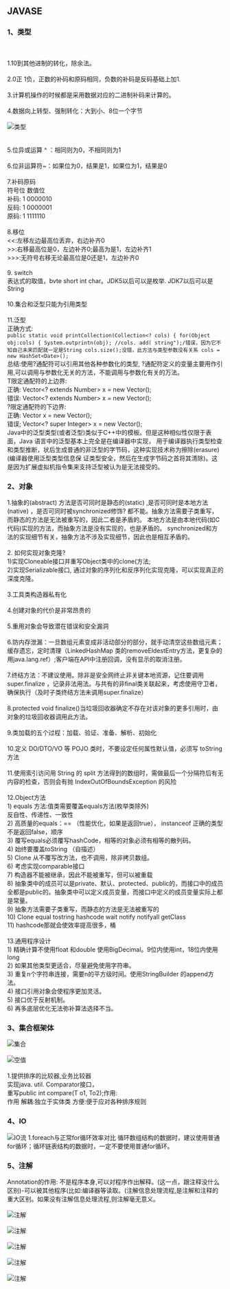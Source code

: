 ## JAVASE
### 1、类型
<br><br>1.10到其他进制的转化，除余法。
<br><br>2.0正 1负，正数的补码和原码相同，负数的补码是反码基础上加1.
<br><br>3.计算机操作的时候都是采用数据对应的二进制补码来计算的。
<br><br>4.数据向上转型、强制转化：大到小、8位一个字节
<br><br>
 ![类型](https://github.com/gaoyuanyuan2/notes/blob/master/img/17.png) 
<br><br>
<br>5.位异或运算 ^ ：相同则为0，不相同则为1
<br><br>6.位非运算符~：如果位为0，结果是1，如果位为1，结果是0
<br><br>7.补码原码
<br>        符号位 数值位
<br>补码:     1    0000010
<br>反码:     1    0000001
<br>原码:     1    1111110
<br><br>8.移位
<br> <<:左移左边最高位丢弃，右边补齐0
<br> >>:右移最高位是0，左边补齐0;最高为是1，左边补齐1
<br> >>>:无符号右移无论最高位是0还是1，左边补齐0
<br><br>9. switch 
<br> 表达式的取值，bvte short int char。JDK5以后可以是枚举. JDK7以后可以是String
<br><br>10.集合和泛型只能为引用类型
<br><br>11.泛型
<br>正确方式:
<br>
`public static void printCollection(Collection<? cols) {
for(Object obj:cols) {
System.outprintn(obj);
//cols. add( string");/错误，因为它不知自己未来匹配就一定是String
cols.size();没错，此方法与类型参数没有关系
cols = new HashSet<Date>();`
<br>总结:使用?通配符可以引用其他各种参数化的类型, ?通配符定义的变量主要用作引用,可以调用与参数化无关的方法，不能调用与参数化有关的万法。
<br>T限定通配符的上边界:
<br>正确: Vector<? extends Number> x = new Vector<Integer>();
<br>错误: Vector<? extends Number> x = new Vector<String>();
<br>?限定通配符的下边界:
<br>正确: Vector<super Integer> x = new Vector<Number>();
<br>错误; Vector<? super Integer> x = new Vector<Byte>();
<br>Java中的泛型类型(或者泛型)类似于C++中的模板。但是这种相似性仅限于表面，Java 语言中的泛型基本上完全是在编译器中实现，
用于编译器执行类型检查和类型推断，状后生成普通的非泛型的字节码，这种实现技术称为擦除(erasure) (编译器使用泛型类型信息保
证类型安全，然后在生成字节码之首将其清除)。这是因为扩展虚拟机指令集来支持泛型被认为是无法接受的。
### 2、对象
1.抽象的(abstract) 方法是否可同时是静态的(static) ,是否可同时是本地方法(native) ，是否可同时被synchronized修饰?
都不能。抽象方法需要子类重写，而静态的方法是无法被重写的，因此二者是矛盾的。
本地方法是由本地代码(如C代码)实现的方法，而抽象方法是没有实现的，也是矛盾的。
synchronized和方法的实现细节有关，抽象方法不涉及实现细节，因此也是相互矛盾的。
<br><br> 2. 如何实现对象克隆?
 <br> 1)实现Cloneable接口并重写Object类中的clone(方法;
  <br>2)实现Serializable接口, 通过对象的序列化和反序列化实现克隆，可以实现真正的深度克隆。
 <br><br> 3.工具类构造器私有化
 <br><br> 4.创建对象的代价是非常昂贵的
 <br><br> 5.重用对象会导致潜在错误和安全漏洞
 <br><br> 6.防内存泄漏：一旦数组元素变成非活动部分的部分，就手动清空这些数组元素；缓存遗忘，定时清理（LinkedHashMap 类的removeEldestEntry方法，更复杂的用java.lang.ref）;客户端在API中注册回调，没有显示的取消注册。
<br><br>7.终结方法：不建议使用。除非是安全网终止非关键本地资源，记住要调用super.finalize ，记录非法用法。与共有的非final类关联起来，考虑使用守卫者，确保执行（及时子类终结方法未调用super.finalize）
<br><br>8.protected void   finalize()当垃圾回收器确定不存在对该对象的更多引用时，由对象的垃圾回收器调用此方法。
<br><br>9.类加载的五个过程：加载、验证、准备、解析、初始化
<br><br>10.定义 DO/DTO/VO 等 POJO 类时，不要设定任何属性默认值，必须写 toString 方法
<br><br>11.使用索引访问用 String 的 split 方法得到的数组时，需做最后一个分隔符后有无内容的检查，否则会有抛 IndexOutOfBoundsException 的风险
<br><br>12.Object方法
<br>1)	equals 方法:值类需要覆盖equals方法(枚举类除外)
<br>反自性、传递性、一致性
<br>2)	高质量的equals：== （性能优化，如果是返回true），  instanceof 正确的类型 不是返回false，顺序
<br>3)	覆写equals必须覆写hashCode，相等的对象必须有相等的散列码。
<br>4)	始终要覆盖toString （自描述）
<br>5)	Clone 从不覆写改方法，也不调用，除非拷贝数组。
<br>6)	考虑实现comparable接口
<br>7)	构造器不能被继承，因此不能被重写，但可以被重载
<br>8)	抽象类中的成员可以是private、默认、protected、public的，而接口中的成员全都是public的。抽象类中可以定义成员变量，而接口中定义的成员变量实际上都是常量。
<br>9)	抽象方法需要子类重写，而静态的方法是无法被重写的
<br>10)	Clone equal tostring hashcode wait notify notifyall getClass
<br>11)	hashcode那就会使效率提高很多，桶
<br><br>13.通用程序设计
<br>1)	精确计算不使用float 和double 使用BigDecimal。9位内使用int，18位内使用long
<br>2)	如果其他类型更适合，尽量避免使用字符串。
<br>3)	重复n个字符串连接，需要n的平方级时间。使用StringBuilder 的append方法。
<br>4)	接口引用对象会使程序更加灵活。
<br>5)	接口优于反射机制。
<br>6)	再多底层优化无法弥补算法选择不当。

### 3、集合框架体
![集合](https://github.com/gaoyuanyuan2/notes/blob/master/img/5.png) 
<br><br>
![空值](https://github.com/gaoyuanyuan2/notes/blob/master/img/6.png) 
<br><br>
1.提供排序的比较器,业务比较器
<br>实现java. util. Comparator接口，
<br>重写public  int compare(T o1,  To2);作用:
<br>作用 解耦:独立于实体类 方便:便于应对各种排序规则

### 4、IO
![IO流](https://github.com/gaoyuanyuan2/notes/blob/master/img/7.png) 
1.foreach与正常for循环效率对比
循环数组结构的数据时，建议使用普通for循环；循环链表结构的数据时，一定不要使用普通for循环。

### 5、注解
 Annotation的作用:
 不是程序本身,可以对程序作出解释。(这一点，跟注释没什么区别)-可以被其他程序(比如:编译器等读取。(注解信息处理流程,是注解和注释的重大区别。如果没有注解信息处理流程,则注解毫无意义。
 <br><br>
 ![注解](https://github.com/gaoyuanyuan2/notes/blob/master/img/12.png) 
 <br><br>
 ![注解](https://github.com/gaoyuanyuan2/notes/blob/master/img/13.png) 
 <br><br>
 ![注解](https://github.com/gaoyuanyuan2/notes/blob/master/img/14.png) 
 <br><br>
 ![注解](https://github.com/gaoyuanyuan2/notes/blob/master/img/15.png) 
 <br><br>
 ![注解](https://github.com/gaoyuanyuan2/notes/blob/master/img/16.png) 
 <br><br>







